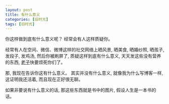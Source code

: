 ```yaml
---
layout: post
title: 有什么意义
categories: [旧时光]
tags: [旧时光]
---
```


你这样做到底有什么意义呢？ 经常会有人这样质疑你。

经常有人在空间、微信、微博这样的社交网络上晒风景, 晒美食, 晒婚纱照, 晒孩子, 发段子, 发鸡汤, 然后你被刷屏了, 质疑这样到底有什么意义, 天天发这些没有营养的东西, [老子](http://baike.baidu.com/subview/2237/5236581.htm)快要烦死你们了。 

那, 我现在告诉你这有什么意义。 其实并没有什么意义, 就像我为什么写博客一样, 这证明我还活着, 而且现在正好很无聊。

如果非要说有什么意义的话,  那这些东西就是书中的图片, 假设人生是一本书的话。
